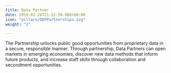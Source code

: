 ```yaml
---
title: Data Partner
date: 2019-02-26T21:52:59.000+00:00
icon: "pillars/DDPPartnerships.svg"
weight: "2"

---
```

The Partnership unlocks public good opportunities from proprietary data in a secure, responsible manner. Through partnership, Data Partners can open markets in emerging economies, discover new data methods that inform future products, and increase staff skills through collaboration and secondment opportunities.
